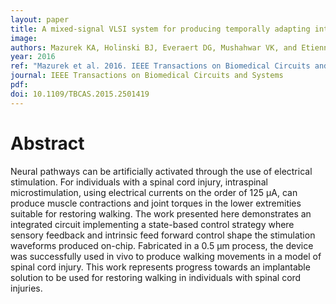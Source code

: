 ```yaml
---
layout: paper
title: A mixed-signal VLSI system for producing temporally adapting intraspinal microstimulation patterns for locomotion
image:
authors: Mazurek KA, Holinski BJ, Everaert DG, Mushahwar VK, and Etienne-Cummings R.
year: 2016
ref: "Mazurek et al. 2016. IEEE Transactions on Biomedical Circuits and Systems."
journal: IEEE Transactions on Biomedical Circuits and Systems
pdf:
doi: 10.1109/TBCAS.2015.2501419
---
```


# Abstract
Neural pathways can be artificially activated through the use of electrical stimulation. For individuals with a spinal cord injury, intraspinal microstimulation, using electrical currents on the order of 125 μA, can produce muscle contractions and joint torques in the lower extremities suitable for restoring walking. The work presented here demonstrates an integrated circuit implementing a state-based control strategy where sensory feedback and intrinsic feed forward control shape the stimulation waveforms produced on-chip. Fabricated in a 0.5 μm process, the device was successfully used in vivo to produce walking movements in a model of spinal cord injury. This work represents progress towards an implantable solution to be used for restoring walking in individuals with spinal cord injuries.
